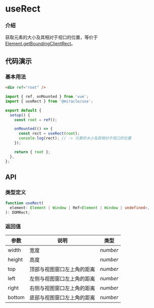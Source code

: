 # useRect

### 介绍

获取元素的大小及其相对于视口的位置，等价于 [Element.getBoundingClientRect](https://developer.mozilla.org/zh-CN/docs/Web/API/Element/getBoundingClientRect)。

## 代码演示

### 基本用法

```html
<div ref="root" />
```

```js
import { ref, onMounted } from 'vue';
import { useRect } from '@miracle/use';

export default {
  setup() {
    const root = ref();

    onMounted(() => {
      const rect = useRect(root);
      console.log(rect); // -> 元素的大小及其相对于视口的位置
    });

    return { root };
  },
};
```

## API

### 类型定义

```ts
function useRect(
  element: Element | Window | Ref<Element | Window | undefined>,
): DOMRect;
```

### 返回值

| 参数   | 说明                       | 类型     |
| ------ | -------------------------- | -------- |
| width  | 宽度                       | _number_ |
| height | 高度                       | _number_ |
| top    | 顶部与视图窗口左上角的距离 | _number_ |
| left   | 左侧与视图窗口左上角的距离 | _number_ |
| right  | 右侧与视图窗口左上角的距离 | _number_ |
| bottom | 底部与视图窗口左上角的距离 | _number_ |
